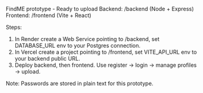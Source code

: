 FindME prototype - Ready to upload
Backend: /backend (Node + Express)
Frontend: /frontend (Vite + React)

Steps:
1) In Render create a Web Service pointing to /backend, set DATABASE_URL env to your Postgres connection.
2) In Vercel create a project pointing to /frontend, set VITE_API_URL env to your backend public URL.
3) Deploy backend, then frontend. Use register -> login -> manage profiles -> upload.

Note: Passwords are stored in plain text for this prototype.
